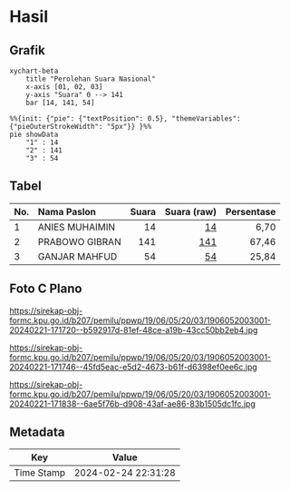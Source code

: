 # Hasil

## Grafik

```mermaid
xychart-beta
    title "Perolehan Suara Nasional"
    x-axis [01, 02, 03]
    y-axis "Suara" 0 --> 141
    bar [14, 141, 54]
```

```mermaid
%%{init: {"pie": {"textPosition": 0.5}, "themeVariables": {"pieOuterStrokeWidth": "5px"}} }%%
pie showData
    "1" : 14
    "2" : 141
    "3" : 54
```

## Tabel

| No. | Nama Paslon    | Suara | Suara (raw) | Persentase |
|:--- |:-------------- | -----:| -----------:| ----------:|
| 1   | ANIES MUHAIMIN | 14    | [14][p-1]   | 6,70       |
| 2   | PRABOWO GIBRAN | 141   | [141][p-2]  | 67,46      |
| 3   | GANJAR MAHFUD  | 54    | [54][p-3]   | 25,84      |


[p-1]: https://github.com/gigit-pemilu/pemilu-2024/blob/main/pilpres/hitung-suara/sub/19-kepulauan-bangka-belitung/sub/06-belitung-timur/sub/05-damar/sub/2003-burong-mandi/sub/001-tps/sub/paslon-1.txt
[p-2]: https://github.com/gigit-pemilu/pemilu-2024/blob/main/pilpres/hitung-suara/sub/19-kepulauan-bangka-belitung/sub/06-belitung-timur/sub/05-damar/sub/2003-burong-mandi/sub/001-tps/sub/paslon-2.txt
[p-3]: https://github.com/gigit-pemilu/pemilu-2024/blob/main/pilpres/hitung-suara/sub/19-kepulauan-bangka-belitung/sub/06-belitung-timur/sub/05-damar/sub/2003-burong-mandi/sub/001-tps/sub/paslon-3.txt

## Foto C Plano

https://sirekap-obj-formc.kpu.go.id/b207/pemilu/ppwp/19/06/05/20/03/1906052003001-20240221-171720--b592917d-81ef-48ce-a19b-43cc50bb2eb4.jpg

https://sirekap-obj-formc.kpu.go.id/b207/pemilu/ppwp/19/06/05/20/03/1906052003001-20240221-171746--45fd5eac-e5d2-4673-b61f-d6398ef0ee6c.jpg

https://sirekap-obj-formc.kpu.go.id/b207/pemilu/ppwp/19/06/05/20/03/1906052003001-20240221-171838--6ae5f76b-d908-43af-ae86-83b1505dc1fc.jpg


## Metadata

| Key        | Value               |
| ---------- | ------------------- |
| Time Stamp | 2024-02-24 22:31:28 |



